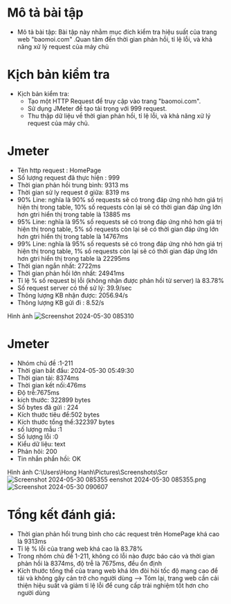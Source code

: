 
# Mô tả bài tập
- Mô tả bài tập: Bài tập này nhằm mục đích kiểm tra hiệu suất của trang web "baomoi.com" .Quan tâm đến thời gian phản hồi, tỉ lệ lỗi, và khả năng xử lý request của máy chủ
# Kịch bản kiểm tra
- Kịch bản kiểm tra:
    + Tạo một HTTP Request để truy cập vào trang "baomoi.com".
    + Sử dụng JMeter để tạo tải trọng với 999 request.
    + Thu thập dữ liệu về thời gian phản hồi, tỉ lệ lỗi, và khả năng xử lý request của       máy chủ.
# Jmeter
+ Tên http request : HomePage
+ Số lượng request đã thực hiện : 999
+ Thời gian phản hồi trung bình: 9313 ms
+ Thời gian sử ly request ở giữa: 8319 ms
+ 90% Line: nghĩa là 90% số requests sẽ có trong đáp ứng nhỏ hơn giá trị hiện thị trong table, 10% số requests còn lại sẽ có thời gian đáp ứng lớn hơn gtri hiển thị trong table là 13885 ms 
+ 95% Line: nghĩa là 95% số requests sẽ có trong đáp ứng nhỏ hơn giá trị hiện thị trong table, 5% số requests còn lại sẽ có thời gian đáp ứng lớn hơn gtri hiển thị trong table là 14767ms
+ 99% Line: nghĩa là 95% số requests sẽ có trong đáp ứng nhỏ hơn giá trị hiện thị trong table, 1% số requests còn lại sẽ có thời gian đáp ứng lớn hơn gtri hiển thị trong table là 22295ms
+ Thời gian ngắn nhất: 2722ms
+ Thời gian phản hồi lớn nhất: 24941ms
+ Tỉ lệ % số request bị lỗi (không nhận được phản hồi từ server) là 83.78%
+ Số request server có thể sử lý: 39.9/sec
+ Thông lượng KB nhận được: 2056.94/s
+ Thông lượng KB gửi đi : 8.52/s

Hình ảnh
![Screenshot 2024-05-30 085310](https://github.com/21011132-NguyenThiHongHanh/Jmeter/assets/124747121/3fedee1e-fc0f-4c95-bced-19ab8abcfda5)


# Jmeter
+ Nhóm chủ đề :1-211
+ Thời gian bắt đầu: 2024-05-30 05:49:30
+ Thời gian tải: 8374ms
+ Thời gian kết nối:476ms
+ Độ trễ:7675ms
+ kích thước: 322899 bytes
+ Số bytes đã gửi : 224
+ Kích thước tiêu đề:502 bytes
+ Kích thước tổng thể:322397 bytes
+ số lượng mẫu :1
+ Số lượng lỗi :0
+ Kiểu dữ liệu: text
+ Phản hôi: 200
+ Tin nhắn phẩn hồi: OK

Hình ảnh
C:\Users\Hong Hanh\Pictures\Screenshots\Scr![Screenshot 2024-05-30 085355](https://github.com/21011132-NguyenThiHongHanh/Jmeter/assets/124747121/77d4a2f7-9553-48b3-b9b6-5198019f1b46)
eenshot 2024-05-30 085355.png
![Screenshot 2024-05-30 090607](https://github.com/21011132-NguyenThiHongHanh/Jmeter/assets/124747121/96ac17aa-d3fa-4707-821f-cca7543c062d)

# Tổng kết đánh giá: 
+ Thời gian phản hổi trung bình cho các request trên HomePage khá cao là 9313ms
+ Tỉ lệ % lỗi của trang web khá cao là 83.78%
+ Trong nhóm chủ đề 1-211, không có lỗi nào được báo cáo và thời gian phản hồi là 8374ms, độ trễ là 7675ms, đều ổn định
+ Kích thước tổng thể của trang web khá lớn đòi hỏi tốc độ mạng cao để tải và không gây cản trở cho người dùng
--> Tóm lại, trang web cần cải thiện hiệu suất và giảm tỉ lệ lỗi để cung cấp trải nghiệm tốt hơn cho người dùng
